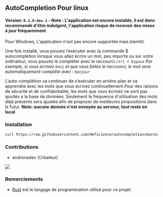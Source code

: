 ## AutoCompletion Pour linux

#### Version: `0.1.0-dev.1` - **Note : L'application est encore instable, il est donc recommandé d'être indulgent, l'application risque de recevoir des mises à jour fréquemment**

Pour Windows, L'application n'est pas encore supportée mais bientôt.

Une fois installé, vous pouvez l’exécuter avec la commande $ autocompletion lorsque vous allez écrire un mot, peu importe ou sur votre ordinateur, vous pouvez le compléter avec le raccourci `ctrl + Espace` 
*Par exemple, si vous écrivez `bonj` et que vous faites le raccourci, le mot sera automatiquement complété avec : `bonjour`*

L’auto-complétion va continuer de s’exécuter en arrière-plan  et va apprendre avec les mots que vous écrivez continuellement.Pour des raisons de sécurité et de confidentialité, les mots que vous écrivez ne sont pas ajoutés a la base de données. Seulement la fréquence d'utilisation des mots déjà présents sera ajustée afin de proposer de meilleures propositions dans le futur. **Note: aucune donnée n'est envoyée au serveur, tout reste en local**

### Installation
```bash
curl https://raw.githubusercontent.com/Heficience/autocompletion/master/install.sh | sh
```

### Contributions
- andronedev (Créateur)
<a href="https://github.com/Heficience/autocompletion/graphs/contributors">
  <img src="https://contrib.rocks/image?repo=Heficience/autocompletion" />
</a>


### Remerciements
- [Rust](https://rust-lang.com/) est le langage de programmation utilisé pour ce projet.
